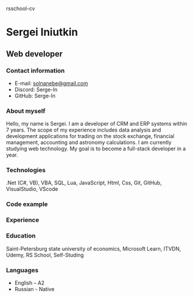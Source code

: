 rsschool-cv

# Sergei Iniutkin

## Web developer

### Contact information

* E-mail: solnanebe@gmail.com
* Discord: Serge-In
* GitHub: Serge-In

### About myself

Hello, my name is Sergei. I am a developer of CRM and ERP systems within 7 years. The scope of my experience includes data analysis and development applications for trading on the stock exchange, financial management, accounting and astronomy calculations. I am currently studying web technology. My goal is to become a full-stack developer in a year.

### Technologies

.Net (C#, VB), VBA, SQL, Lua, JavaScript, Html, Css, Git, GitHub, VisualStudio, VScode

### Code example

### Experience


### Education

Saint-Petersburg state university of economics, Microsoft Learn, ITVDN, Udemy, RS School, Self-Studing

### Languages

* English – A2
* Russian - Native
